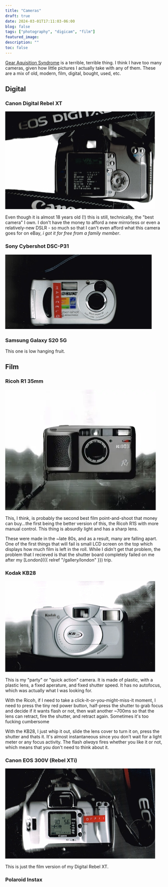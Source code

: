 ```yaml
---
title: "Cameras"
draft: true
date: 2024-03-01T17:11:03-06:00
blog: false
tags: ["photography", "digicam", "film"]
featured_image: 
description: ""
toc: false
---
```


[Gear Aquisition Syndrome](https://en.wikipedia.org/wiki/Shopping_addiction#Gear_acquisition_syndrome_(G.A.S.)) is a terrible, terrible thing. I think I have too many cameras, given how little pictures I actually take with any of them. These are a mix of old, modern, film, digital, bought, used, etc. 

## Digital

### Canon Digital Rebel XT

![Canon Digital Rebel XT on a flatbed scanner](digitalrebelxt-cropped.webp)

Even though it is almost 18 years old (!) this is still, technically, the "best camera" I own. I don't have the money to afford a new mirrorless or even a relatively-new DSLR - so much so that I can't even afford what this camera goes for on eBay, _i got it for free from a family member_. 


### Sony Cybershot DSC-P31

![Sony Cybershot DSC-P31 on Flatbed scanner](sony-cropped.webp)

### Samsung Galaxy S20 5G

This one is low hanging fruit. 


## Film

### Ricoh R1 35mm

![Ricoh R1](ricoh.webp)

This, I think, is probably the second best film  point-and-shoot that money can buy...the first being the better version of this, the Ricoh R1S with more manual control. This thing is absurdly light and has a sharp lens. 

These were made in the ~late 80s, and as a result, many are falling apart. One of the first things that will fail is small LCD screen on the top which displays how much film is left in the roll. While I didn't get that problem, the problem that I recieved is that the shutter board completely failed on me after my [London]({{ relref "/gallery/london" }}) trip. 

### Kodak KB28

![Kodak KB28](kb28-cropped.webp)

This is my "party" or "quick action" camera. It is made of plastic, with a plastic lens, a fixed aperature, and fixed shutter speed. It has no autofocus, which was actually what I was looking for.

With the Ricoh, if I need to take a click-it-or-you-might-miss-it moment, I need to press the tiny red power button, half-press the shutter to grab focus and decide if it wants flash or not, then wait another ~700ms so that the lens can retract, fire the shutter, and retract again. Sometimes it's too fucking cumbersome

With the KB28, I just whip it out, slide the lens cover to turn it on, press the shutter and thats it. It's almost instantaneous since you don't wait for a light meter or any focus activity. The flash *always* fires whether you like it or not, which means that you don't need to think about it.

### Canon EOS 300V (Rebel XTi)

![Canon EOS 300V on a flatbed scanner](eos300v-cropped.webp)

This is just the film version of my Digital Rebel XT.

### Polaroid Instax
